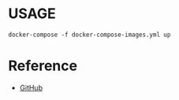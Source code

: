
# USAGE

```shell
docker-compose -f docker-compose-images.yml up
```

# Reference

- [GitHub](https://github.com/wurstmeister/kafka-docker/tree/master)
